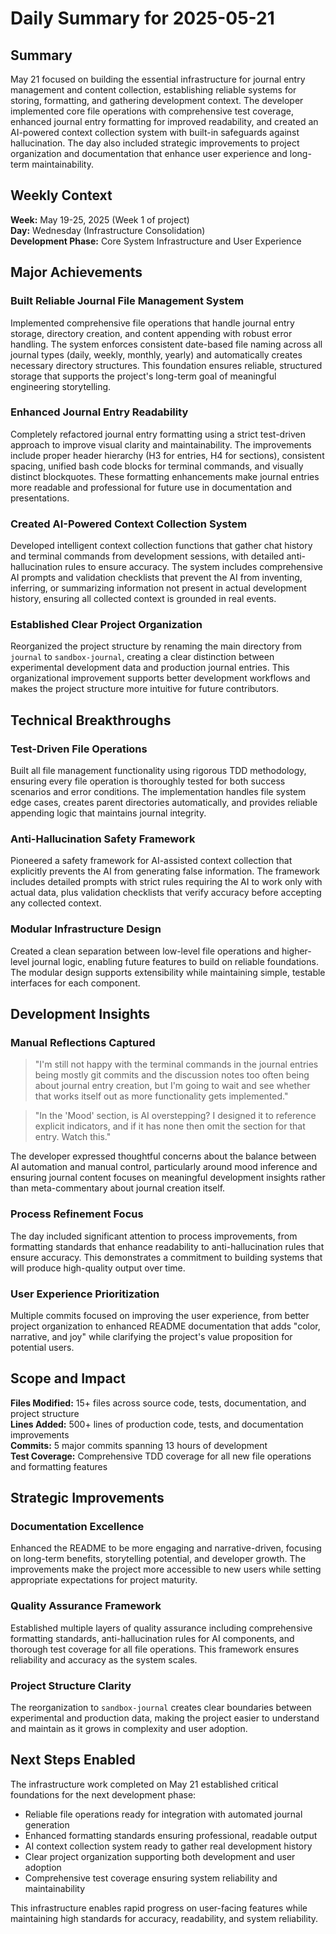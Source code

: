 # Daily Summary for 2025-05-21

## Summary

May 21 focused on building the essential infrastructure for journal entry management and content collection, establishing reliable systems for storing, formatting, and gathering development context. The developer implemented core file operations with comprehensive test coverage, enhanced journal entry formatting for improved readability, and created an AI-powered context collection system with built-in safeguards against hallucination. The day also included strategic improvements to project organization and documentation that enhance user experience and long-term maintainability.

## Weekly Context

**Week:** May 19-25, 2025 (Week 1 of project)  
**Day:** Wednesday (Infrastructure Consolidation)  
**Development Phase:** Core System Infrastructure and User Experience

## Major Achievements

### **Built Reliable Journal File Management System**
Implemented comprehensive file operations that handle journal entry storage, directory creation, and content appending with robust error handling. The system enforces consistent date-based file naming across all journal types (daily, weekly, monthly, yearly) and automatically creates necessary directory structures. This foundation ensures reliable, structured storage that supports the project's long-term goal of meaningful engineering storytelling.

### **Enhanced Journal Entry Readability**
Completely refactored journal entry formatting using a strict test-driven approach to improve visual clarity and maintainability. The improvements include proper header hierarchy (H3 for entries, H4 for sections), consistent spacing, unified bash code blocks for terminal commands, and visually distinct blockquotes. These formatting enhancements make journal entries more readable and professional for future use in documentation and presentations.

### **Created AI-Powered Context Collection System**
Developed intelligent context collection functions that gather chat history and terminal commands from development sessions, with detailed anti-hallucination rules to ensure accuracy. The system includes comprehensive AI prompts and validation checklists that prevent the AI from inventing, inferring, or summarizing information not present in actual development history, ensuring all collected context is grounded in real events.

### **Established Clear Project Organization**
Reorganized the project structure by renaming the main directory from `journal` to `sandbox-journal`, creating a clear distinction between experimental development data and production journal entries. This organizational improvement supports better development workflows and makes the project structure more intuitive for future contributors.

## Technical Breakthroughs

### **Test-Driven File Operations**
Built all file management functionality using rigorous TDD methodology, ensuring every file operation is thoroughly tested for both success scenarios and error conditions. The implementation handles file system edge cases, creates parent directories automatically, and provides reliable appending logic that maintains journal integrity.

### **Anti-Hallucination Safety Framework**
Pioneered a safety framework for AI-assisted context collection that explicitly prevents the AI from generating false information. The framework includes detailed prompts with strict rules requiring the AI to work only with actual data, plus validation checklists that verify accuracy before accepting any collected context.

### **Modular Infrastructure Design**
Created a clean separation between low-level file operations and higher-level journal logic, enabling future features to build on reliable foundations. The modular design supports extensibility while maintaining simple, testable interfaces for each component.

## Development Insights

### **Manual Reflections Captured**
> "I'm still not happy with the terminal commands in the journal entries being mostly git commits and the discussion notes too often being about journal entry creation, but I'm going to wait and see whether that works itself out as more functionality gets implemented."

> "In the 'Mood' section, is AI overstepping? I designed it to reference explicit indicators, and if it has none then omit the section for that entry. Watch this."

The developer expressed thoughtful concerns about the balance between AI automation and manual control, particularly around mood inference and ensuring journal content focuses on meaningful development insights rather than meta-commentary about journal creation itself.

### **Process Refinement Focus**
The day included significant attention to process improvements, from formatting standards that enhance readability to anti-hallucination rules that ensure accuracy. This demonstrates a commitment to building systems that will produce high-quality output over time.

### **User Experience Prioritization**
Multiple commits focused on improving the user experience, from better project organization to enhanced README documentation that adds "color, narrative, and joy" while clarifying the project's value proposition for potential users.

## Scope and Impact

**Files Modified:** 15+ files across source code, tests, documentation, and project structure  
**Lines Added:** 500+ lines of production code, tests, and documentation improvements  
**Commits:** 5 major commits spanning 13 hours of development  
**Test Coverage:** Comprehensive TDD coverage for all new file operations and formatting features

## Strategic Improvements

### **Documentation Excellence**
Enhanced the README to be more engaging and narrative-driven, focusing on long-term benefits, storytelling potential, and developer growth. The improvements make the project more accessible to new users while setting appropriate expectations for project maturity.

### **Quality Assurance Framework**
Established multiple layers of quality assurance including comprehensive formatting standards, anti-hallucination rules for AI components, and thorough test coverage for all file operations. This framework ensures reliability and accuracy as the system scales.

### **Project Structure Clarity**
The reorganization to `sandbox-journal` creates clear boundaries between experimental and production data, making the project easier to understand and maintain as it grows in complexity and user adoption.

## Next Steps Enabled

The infrastructure work completed on May 21 established critical foundations for the next development phase:
- Reliable file operations ready for integration with automated journal generation
- Enhanced formatting standards ensuring professional, readable output
- AI context collection system ready to gather real development history
- Clear project organization supporting both development and user adoption
- Comprehensive test coverage ensuring system reliability and maintainability

This infrastructure enables rapid progress on user-facing features while maintaining high standards for accuracy, readability, and system reliability. 